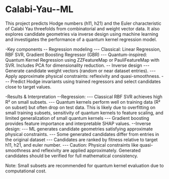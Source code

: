 # Calabi-Yau--ML
This project predicts Hodge numbers (h11, h21) and the Euler characteristic of Calabi Yau threefolds from combinatorial and weight vector data. It also explores candidate geometries via inverse design using machine learning and investigates the performance of a quantum kernel regression model.

-Key components 
-- Regression modeling
--- Classical: Linear Regression, RBF SVR, Gradient Boosting Regressor (GBR)
--- Quantum-inspired: Quantum Kernel Regression using ZZFeatureMap or PauliFeatureMap with SVR. Includes PCA for dimensionality reduction.
-- Inverse design
--- Generate candidate weight vectors (random or near dataset entries).
--- Apply approximate physical constraints: reflexivity and quasi-smoothness.
--- Predict Hodge invariants using trained regressors and select candidates close to target values.

-Results & Interpretation
--Regression: 
--- Classical RBF SVR achieves high R² on small subsets.
--- Quantum kernels perform well on training data (R² on subset) but often drop on test data.
  This is likely due to overfitting on small training subsets, sensitivity of quantum kernels to feature   scaling, and limited generalization of small quantum kernels
--- Gradient boosting provides feature importance and interpretable SHAP values.
--Inverse design:
--- ML generates candidate geometries satisfying approximate physical constraints.
--- Some generated candidates differ from entries in the original dataset 
--- Candidates are ranked by fitness relative to target h11, h21, and euler number.
--- Caution: Physical constraints like quasi-smoothness and reflexivity are applied approximately. Generated candidates should be verified for full mathematical consistency.

Note: Small subsets are recommended for quantum kernel evaluation due to computational cost.
